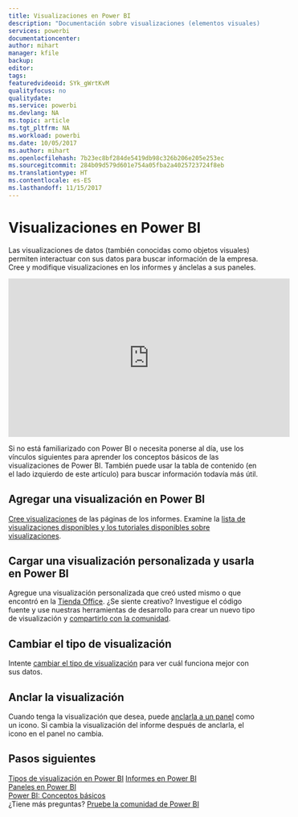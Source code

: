 ```yaml
---
title: Visualizaciones en Power BI
description: "Documentación sobre visualizaciones (elementos visuales) en Microsoft Power BI."
services: powerbi
documentationcenter: 
author: mihart
manager: kfile
backup: 
editor: 
tags: 
featuredvideoid: SYk_gWrtKvM
qualityfocus: no
qualitydate: 
ms.service: powerbi
ms.devlang: NA
ms.topic: article
ms.tgt_pltfrm: NA
ms.workload: powerbi
ms.date: 10/05/2017
ms.author: mihart
ms.openlocfilehash: 7b23ec8bf284de5419db98c326b206e205e253ec
ms.sourcegitcommit: 284b09d579d601e754a05fba2a4025723724f8eb
ms.translationtype: HT
ms.contentlocale: es-ES
ms.lasthandoff: 11/15/2017
---
```

# <a name="visualizations-in-power-bi"></a>Visualizaciones en Power BI
Las visualizaciones de datos (también conocidas como objetos visuales) permiten interactuar con sus datos para buscar información de la empresa. Cree y modifique visualizaciones en los informes y ánclelas a sus paneles.   

<iframe width="560" height="315" src="https://www.youtube.com/embed/SYk_gWrtKvM?list=PL1N57mwBHtN0JFoKSR0n-tBkUJHeMP2cP" frameborder="0" allowfullscreen></iframe>


  Si no está familiarizado con Power BI o necesita ponerse al día, use los vínculos siguientes para aprender los conceptos básicos de las visualizaciones de Power BI.  También puede usar la tabla de contenido (en el lado izquierdo de este artículo) para buscar información todavía más útil.

## <a name="add-a-visualization-in-power-bi"></a>Agregar una visualización en Power BI
[Cree visualizaciones](power-bi-report-add-visualizations-i.md) de las páginas de los informes. Examine la [lista de visualizaciones disponibles y los tutoriales disponibles sobre visualizaciones](power-bi-visualization-types-for-reports-and-q-and-a.md). 

## <a name="upload-a-custom-visualization-and-use-it-in-power-bi"></a>Cargar una visualización personalizada y usarla en Power BI
Agregue una visualización personalizada que creó usted mismo o que encontró en la [Tienda Office](https://appsource.microsoft.com/marketplace/apps?product=power-bi-visuals). ¿Se siente creativo? Investigue el código fuente y use nuestras herramientas de desarrollo para crear un nuevo tipo de visualización y [compartirlo con la comunidad](http://visuals.powerbi.com).

## <a name="change-the-visualization-type"></a>Cambiar el tipo de visualización
Intente [cambiar el tipo de visualización](power-bi-report-change-visualization-type.md) para ver cuál funciona mejor con sus datos.

## <a name="pin-the-visualization"></a>Anclar la visualización
Cuando tenga la visualización que desea, puede [anclarla a un panel](service-dashboard-pin-tile-from-report.md) como un icono. Si cambia la visualización del informe después de anclarla, el icono en el panel no cambia.

## <a name="next-steps"></a>Pasos siguientes
[Tipos de visualización en Power BI](power-bi-visualization-types-for-reports-and-q-and-a.md)
[Informes en Power BI](service-reports.md)  
[Paneles en Power BI](service-dashboards.md)  
[Power BI: Conceptos básicos](service-basic-concepts.md)  
¿Tiene más preguntas? [Pruebe la comunidad de Power BI](http://community.powerbi.com/)

